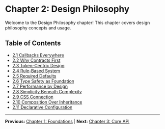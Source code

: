 # Chapter 2: Design Philosophy

Welcome to the Design Philosophy chapter! This chapter covers design philosophy concepts and usage.

## Table of Contents
- [2.1 Callbacks Everywhere](./2.1-callbacks-everywhere.md)
- [2.2 Why Contracts First](./2.2-why-contracts-first.md)
- [2.3 Token-Centric Design](./2.3-token-centric-design.md)
- [2.4 Rule-Based System](./2.4-rule-based-system.md)
- [2.5 Required Defaults](./2.5-required-defaults.md)
- [2.6 Type Safety as Foundation](./2.6-type-safety-as-foundation.md)
- [2.7 Performance by Design](./2.7-performance-by-design.md)
- [2.8 Simplicity Beneath Complexity](./2.8-simplicity-beneath-complexity.md)
- [2.9 CSS Connection](./2.9-css-connection.md)
- [2.10 Composition Over Inheritance](./2.10-composition-over-inheritance.md)
- [2.11 Declarative Configuration](./2.11-declarative-configuration.md)

---

**Previous:** [Chapter 1: Foundations](../01-foundations/index.md) | **Next:** [Chapter 3: Core API](../03-core-api/index.md)
